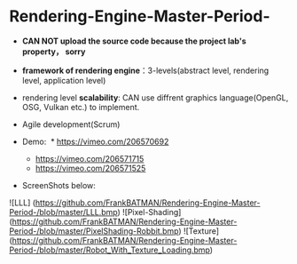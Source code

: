 # Rendering-Engine-Master-Period-

* **CAN NOT upload the source code because the project lab's property， sorry**

* **framework of rendering engine**：3-levels(abstract level, rendering level, application level)
* rendering level **scalability**: CAN use diffrent graphics language(OpenGL, OSG, Vulkan etc.) to implement.
* Agile development(Scrum)

* Demo:
  * <https://vimeo.com/206570692>
  * <https://vimeo.com/206571715>
  * <https://vimeo.com/206571525>
* ScreenShots below:

![LLL] (https://github.com/FrankBATMAN/Rendering-Engine-Master-Period-/blob/master/LLL.bmp)
![Pixel-Shading] (https://github.com/FrankBATMAN/Rendering-Engine-Master-Period-/blob/master/PixelShading-Robbit.bmp)
![Texture] (https://github.com/FrankBATMAN/Rendering-Engine-Master-Period-/blob/master/Robot_With_Texture_Loading.bmp)
